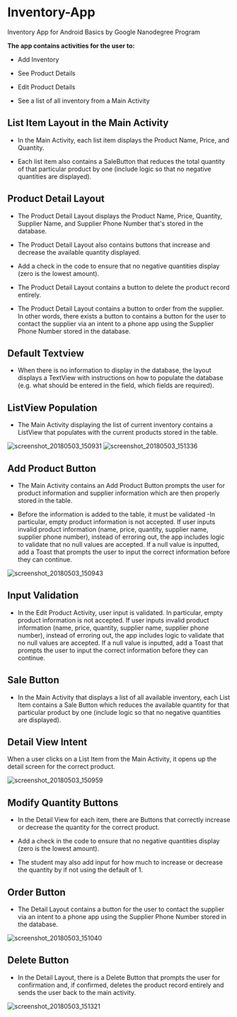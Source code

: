 # Inventory-App
Inventory App for  Android Basics by Google Nanodegree Program

**The app contains activities for the user to:**

  - Add Inventory
  
  - See Product Details
  
  - Edit Product Details
  
  - See a list of all inventory from a Main Activity
  
 ## List Item Layout in the Main Activity

  - In the Main Activity, each list item displays the Product Name, Price, and Quantity.

  - Each list item also contains a SaleButton that reduces the total quantity of that particular product by one (include logic so that no negative quantities are displayed).

 ## Product Detail Layout

  - The Product Detail Layout displays the Product Name, Price, Quantity, Supplier Name, and Supplier Phone Number that's stored in the database.

  - The Product Detail Layout also contains buttons that increase and decrease the available quantity displayed.

  - Add a check in the code to ensure that no negative quantities display (zero is the lowest amount).

  - The Product Detail Layout contains a button to delete the product record entirely.

  - The Product Detail Layout contains a button to order from the supplier. In other words, there exists a button to contains a button for the user to contact the supplier via an intent to a phone app using the Supplier Phone Number stored in the database.

 ## Default Textview

  - When there is no information to display in the database, the layout displays a TextView with instructions on how to populate the database (e.g. what should be entered in the field, which fields are required).

 ## ListView Population

  - The Main Activity displaying the list of current inventory contains a ListView that populates with the current products stored in the table.
  
  ![screenshot_20180503_150931](https://user-images.githubusercontent.com/35422422/39577574-62424b2e-4eea-11e8-81fe-333f0c02d5ce.png)
  ![screenshot_20180503_151336](https://user-images.githubusercontent.com/35422422/39577579-66081c02-4eea-11e8-8459-ca0e888af176.png)

 ## Add Product Button

  - The Main Activity contains an Add Product Button prompts the user for product information and supplier information which are then properly stored in the table.

  - Before the information is added to the table, it must be validated -In particular, empty product information is not accepted. If user inputs invalid product information (name, price, quantity, supplier name, supplier phone number), instead of erroring out, the app includes logic to validate that no null values are accepted. If a null value is inputted, add a Toast that prompts the user to input the correct information before they can continue.
  
  ![screenshot_20180503_150943](https://user-images.githubusercontent.com/35422422/39577639-8bb6f842-4eea-11e8-8f62-794d32d2f408.png)


 ## Input Validation

  - In the Edit Product Activity, user input is validated. In particular, empty product information is not accepted. If user inputs invalid product information (name, price, quantity, supplier name, supplier phone number), instead of erroring out, the app includes logic to validate that no null values are accepted. If a null value is inputted, add a Toast that prompts the user to input the correct information before they can continue.

 ## Sale Button

  - In the Main Activity that displays a list of all available inventory, each List Item contains a Sale Button which reduces the available quantity for that particular product by one (include logic so that no negative quantities are displayed).

 ## Detail View Intent

  When a user clicks on a List Item from the Main Activity, it opens up the detail screen for the correct product.
  
  ![screenshot_20180503_150959](https://user-images.githubusercontent.com/35422422/39577655-978cc4a8-4eea-11e8-8e03-424ed478ad1a.png)


 ## Modify Quantity Buttons

  - In the Detail View for each item, there are Buttons that correctly increase or decrease the quantity for the correct product.

  - Add a check in the code to ensure that no negative quantities display (zero is the lowest amount).

  - The student may also add input for how much to increase or decrease the quantity by if not using the default of 1.

 ## Order Button

  - The Detail Layout contains a button for the user to contact the supplier via an intent to a phone app using the Supplier Phone Number stored in the database.
  
  ![screenshot_20180503_151040](https://user-images.githubusercontent.com/35422422/39577711-b9503e62-4eea-11e8-8756-458f481e8112.png)

 ## Delete Button

  - In the Detail Layout, there is a Delete Button that prompts the user for confirmation and, if confirmed, deletes the product record entirely and sends the user back to the main activity.
  
  ![screenshot_20180503_151321](https://user-images.githubusercontent.com/35422422/39577739-d08efe38-4eea-11e8-960b-024c8208bb4d.png)



